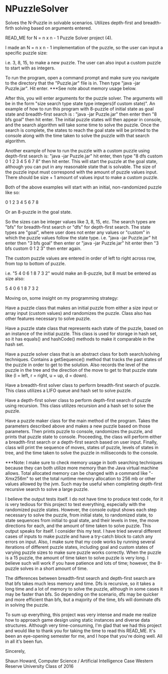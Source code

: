 NPuzzleSolver
=============

Solves the N-Puzzle in solvable scenarios. Utilizes depth-first and breadth-firth solving based on arguments entered.

READ_ME for N = n x n - 1 Puzzle Solver project (4). 

I made an N = n x n - 1 implementation of the puzzle, so the user can input a specific puzzle size:

i.e. 3, 8, 15, to make a new puzzle. The user can also input a custom puzzle to start with as integers. 

To run the program, open a command prompt and make sure you navigate to the directory that the "Puzzle.jar" 
file is in. Then type "java -jar Puzzle.jar". Hit enter. ***See note about memory usage below.

After this, you will enter arguments for the puzzle solver.
The arguments will be in the form "size search type state type integers(if custom state)". An example of 
how to run this program with 8-puzzle of initial state as goal state and breadth-first search is :
"java -jar Puzzle.jar" then enter then "8 bfs goal" then hit enter. The initial puzzle states will then appear in console, and
the search algorithm will take some time to solve the puzzle. Once the search is complete, the states to
reach the goal state will be printed to the console along with the time taken to solve the puzzle with that
search algorithm. 

Another example of how to run the puzzle with a custom puzzle using depth-first search is:
"java -jar Puzzle.jar" hit enter, then type "8 dfs custom 0 1 2 3 4 5 6 7 8" then hit enter. This will start the puzzle at the goal 
state, although you can put in any reasonable state that is solvable. The size of the puzzle input must correspond
with the amount of puzzle values input. There should be size + 1 amount of values input to make a custom puzzle. 
 
Both of the above examples will start with an initial, non-randomized puzzle like so:

0 1 2
3 4 5
6 7 8

Or an 8-puzzle in the goal state. 

So the sizes can be integer values like 3, 8, 15, etc. 
The search types are "bfs" for breadth-first search or "dfs" for depth-first search.
The state types are "goal", where user does not enter any values or "custom" in which the puzzle values follow 
the state type. i.e. "java -jar Puzzle.jar" hit enter then "3 bfs goal" then enter or "java -jar Puzzle.jar" hit enter then
"3 bfs custom 0 1 2 3" then enter again.

The custom puzzle values are entered in order of left to right across row, from top to bottom of puzzle. 

i.e. "5 4 0 6 1 8 7 3 2" would make an 8-puzzle, but 8 must be entered as size also:

5 4 0
6 1 8
7 3 2

Moving on, some insight on my programming strategy:

Have a puzzle class that makes an initial puzzle from either a size input or array input (custom values)
and randomizes the puzzle. Class also has other features necessary to solve puzzle.

Have a puzzle state class that represents each state of the puzzle, based on an instance of the initial puzzle.
This class is used for storage in hash set, so it has equals() and hashCode() methods to make it comparable in the
hash set.

Have a puzzle solver class that is an abstract class for both search/solving techniques. Contains a getSequence() 
method that tracks the past states of the puzzle in order to get to the solution. Also records the level of the
puzzle in the tree and the direction of the move to get to that puzzle state like (l = left, r = right, u = up, d = down).

Have a breadth-first solver class to perform breadth-first search of puzzle. This class utilizes a LIFO queue and hash set
to solve puzzle.

Have a depth-first solver class to perform depth-first search of puzzle using recursion. This class utilizes recursion and
a hash set to solve the puzzle. 

Have a puzzle maker class for the main method of the program. Takes the parameters described above and makes a new puzzle
based on those parameters. Then prints puzzle to console, randomizes the puzzle, and prints that puzzle state to console.
Proceeding, the class will perform either a breadth-first search or a depth-first search based on user input. Finally,
class will print the sequence of moves, states of puzzle, levels of states in tree, and the time taken to solve the
puzzle in milliseconds to the console.

***Note: I make sure to check memory usage in both searching techniques because they can both utilize more memory than the 
Java virtual machine allows. Total allocated memory can be changed with a command like "-Xmx256m" to set the total runtime
memory allocation to 256 mb or other values allowed by the jvm. Such may be useful when completing depth-first recursive search 
to solve a large puzzle. 

I believe the output tests itself. I do not have time to produce test code, for it is very tedious for this project to test 
everything, especially with the randomized puzzle states. However, the console output shows each step necessary to solve the puzzle,
from initial state, to randomized state, to state sequences from initial to goal state, and their levels in tree, the move directions
for each, and the amount of time taken to solve puzzle. This output speaks for itself. I consider this my test. I have tried several
different cases of inputs to make puzzle and have a try-catch block to catch any errors on input. Also, I make sure that my code works 
by running several iterations of different puzzle states, including goal and custom states of varying puzzle sizes to make sure puzzle 
works correctly. When the puzzle is a 15 puzzle, the amount of time taken to solve puzzle is very long. I believe such will work if you
have patience and lots of time; however, the 8-puzzle solves in a short amount of time.

The differences between breadth-first search and depth-first search are that bfs takes much less memory and time. Dfs is recursive, so 
it takes a long time and a lot of memory to solve the puzzle, although in some cases it may be faster than bfs. So depending on the 
scenario, dfs may be quicker and more efficient than bfs, but a majority of the time, bfs will dominate dfs in solving the puzzle. 

To sum up everything, this project was very intense and made me realize how to approach game design using static instances and diverse
data structures. Although very time-consuming, I'm glad that we had this project and would like to thank you for taking the time to 
read this READ_ME. It's been an eye-opening semester for me, and I hope that you're doing well. All in all it's been fun.

Sincerely,

Shaun Howard,
Computer Science / Artificial Intelligence
Case Western Reserve University
Class of 2016
